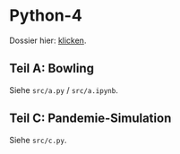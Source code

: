 # Python-4

Dossier hier: [klicken](/python-4/docs/p_python4_pan_SA.pdf).

## Teil A: Bowling

Siehe `src/a.py` / `src/a.ipynb`.

## Teil C: Pandemie-Simulation

Siehe `src/c.py`.